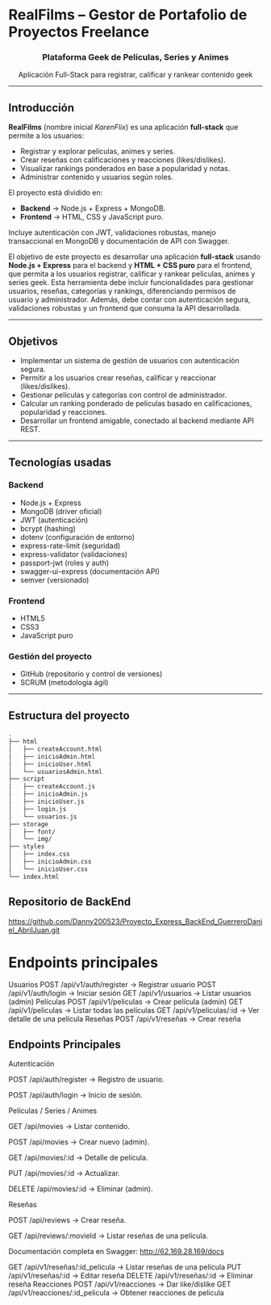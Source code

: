 # RealFilms – Gestor de Portafolio de Proyectos Freelance  

<div align="center">
  <h3>Plataforma Geek de Películas, Series y Animes</h3>
  <p>Aplicación Full-Stack para registrar, calificar y rankear contenido geek</p>
</div>

---

## Introducción  

**RealFilms** (nombre inicial *KarenFlix*) es una aplicación **full-stack** que permite a los usuarios:  
- Registrar y explorar películas, animes y series.  
- Crear reseñas con calificaciones y reacciones (likes/dislikes).  
- Visualizar rankings ponderados en base a popularidad y notas.  
- Administrar contenido y usuarios según roles.  

El proyecto está dividido en:  
- **Backend** → Node.js + Express + MongoDB.  
- **Frontend** → HTML, CSS y JavaScript puro.  

Incluye autenticación con JWT, validaciones robustas, manejo transaccional en MongoDB y documentación de API con Swagger.

El objetivo de este proyecto es desarrollar una aplicación **full-stack** usando **Node.js + Express** para el backend y **HTML + CSS puro** para el frontend, que permita a los usuarios registrar, calificar y rankear películas, animes y series geek. Esta herramienta debe incluir funcionalidades para gestionar usuarios, reseñas, categorías y rankings, diferenciando permisos de usuario y administrador. Además, debe contar con autenticación segura, validaciones robustas y un frontend que consuma la API desarrollada.


---

## Objetivos  

- Implementar un sistema de gestión de usuarios con autenticación segura.  
- Permitir a los usuarios crear reseñas, calificar y reaccionar (likes/dislikes).  
- Gestionar películas y categorías con control de administrador.  
- Calcular un ranking ponderado de películas basado en calificaciones, popularidad y reacciones.  
- Desarrollar un frontend amigable, conectado al backend mediante API REST.  

---

## Tecnologías usadas  

### Backend  
- Node.js + Express  
- MongoDB (driver oficial)  
- JWT (autenticación)  
- bcrypt (hashing)  
- dotenv (configuración de entorno)  
- express-rate-limit (seguridad)  
- express-validator (validaciones)  
- passport-jwt (roles y auth)  
- swagger-ui-express (documentación API)  
- semver (versionado)  

### Frontend  
- HTML5  
- CSS3  
- JavaScript puro  

### Gestión del proyecto  
- GitHub (repositorio y control de versiones)  
- SCRUM (metodología ágil)  

---

## Estructura del proyecto  

```bash
.
├── html
│   ├── createAccount.html
│   ├── inicioAdmin.html
│   ├── inicioUser.html
│   └── usuariosAdmin.html
├── script
│   ├── createAccount.js
│   ├── inicioAdmin.js
│   ├── inicioUser.js
│   ├── login.js
│   └── usuarios.js
├── storage
│   ├── font/
│   └── img/
├── styles
│   ├── index.css
│   ├── inicioAdmin.css
│   └── inicioUser.css
└── index.html
```

## Repositorio de BackEnd 
https://github.com/Danny200523/Proyecto_Express_BackEnd_GuerreroDaniel_AbrilJuan.git


# Endpoints principales
Usuarios
POST /api/v1/auth/register → Registrar usuario
POST /api/v1/auth/login → Iniciar sesión
GET /api/v1/usuarios → Listar usuarios (admin)
Películas
POST /api/v1/peliculas → Crear película (admin)
GET /api/v1/peliculas → Listar todas las películas
GET /api/v1/peliculas/:id → Ver detalle de una película
Reseñas
POST /api/v1/reseñas → Crear reseña


##  Endpoints Principales
Autenticación

POST /api/auth/register → Registro de usuario.

POST /api/auth/login → Inicio de sesión.

Películas / Series / Animes

GET /api/movies → Listar contenido.

POST /api/movies → Crear nuevo (admin).

GET /api/movies/:id → Detalle de película.

PUT /api/movies/:id → Actualizar.

DELETE /api/movies/:id → Eliminar (admin).

Reseñas

POST /api/reviews → Crear reseña.

GET /api/reviews/:movieId → Listar reseñas de una película.

Documentación completa en Swagger: http://62.169.28.169/docs

GET /api/v1/reseñas/:id_pelicula → Listar reseñas de una película
PUT /api/v1/reseñas/:id → Editar reseña
DELETE /api/v1/reseñas/:id → Eliminar reseña
Reacciones
POST /api/v1/reacciones → Dar like/dislike
GET /api/v1/reacciones/:id_pelicula → Obtener reacciones de película
